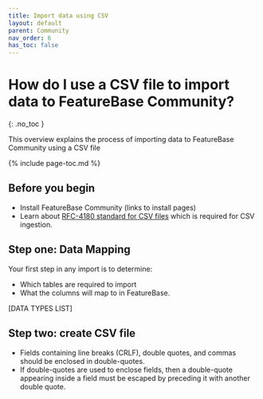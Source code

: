 ```yaml
---
title: Import data using CSV
layout: default
parent: Community
nav_order: 6
has_toc: false
---
```


# How do I use a CSV file to import data to FeatureBase Community?
{: .no_toc }

This overview explains the process of importing data to FeatureBase Community using a CSV file

{% include page-toc.md %}

## Before you begin

* Install FeatureBase Community (links to install pages)
* Learn about [RFC-4180 standard for CSV files](https://datatracker.ietf.org/doc/html/rfc4180#section-2) which is required for CSV ingestion.

## Step one: Data Mapping

Your first step in any import is to determine:
* Which tables are required to import
* What the columns will map to in FeatureBase.

[DATA TYPES LIST]

## Step two: create CSV file


- Fields containing line breaks (CRLF), double quotes, and commas should be enclosed in double-quotes.
- If double-quotes are used to enclose fields, then a double-quote appearing inside a field must be escaped by preceding it with another double quote.




```



```
